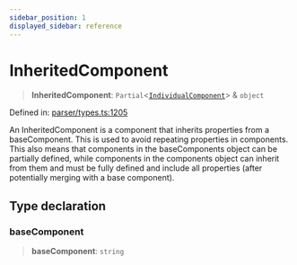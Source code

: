 ```yaml
---
sidebar_position: 1
displayed_sidebar: reference
---
```


# InheritedComponent

> **InheritedComponent**: `Partial`\<[`IndividualComponent`](IndividualComponent.md)\> & `object`

Defined in: [parser/types.ts:1205](https://github.com/revisit-studies/study/blob/cc971c3a87dd8aa25af38cb8fdda41a9d7f7e906/src/parser/types.ts#L1205)

An InheritedComponent is a component that inherits properties from a baseComponent. This is used to avoid repeating properties in components. This also means that components in the baseComponents object can be partially defined, while components in the components object can inherit from them and must be fully defined and include all properties (after potentially merging with a base component).

## Type declaration

### baseComponent

> **baseComponent**: `string`
